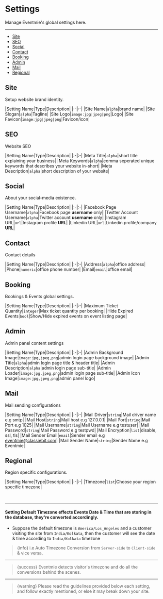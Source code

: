 # Settings

Manage Eventmie's global settings here.

---

- [Site](#Site)
- [SEO](#SEO)
- [Social](#Social)
- [Contact](#Contact)
- [Booking](#Booking)
- [Admin](#Admin)
- [Mail](#Mail)
- [Regional](#Regional)

<a name="Site"></a>
## Site

Setup website brand identity.


|Setting Name|Type|Description|
|:-|:-|
|Site Name|`alpha`|brand name|
|Site Slogan|`alpha`|Tagline|
|Site Logo|`image:jpg|jpeg|png`|Logo|
|Site Favicon|`image:jpg|jpeg|png`|Favicon/icon|



<a name="SEO"></a>
## SEO

Website SEO


|Setting Name|Type|Description|
|:-|:-|
|Meta Title|`alpha`|short title explaining your business|
|Meta Keywords|`alpha`|comma seperated unique keywords that describes your website in-short|
|Meta Description|`alpha`|short description of your website|



<a name="Social"></a>
## Social

About your social-media existence.


|Setting Name|Type|Description|
|:-|:-|
|Facebook Page Username|`alpha`|Facebook page **username** only|
|Twitter Account Username|`alpha`|Twitter account **username** only|
|Instagram URL|`url`|Instagram profile **URL**|
|Linkedin URL|`url`|Linkedin profile/company **URL**|




<a name="Contact"></a>
## Contact

Contact details


|Setting Name|Type|Description|
|:-|:-|
|Address|`alpha`|office address|
|Phone|`numeric`|office phone number|
|Email|`email`|office email|




<a name="Booking"></a>
## Booking

Bookings & Events global settings.

|Setting Name|Type|Description|
|:-|:-|
|Maximum Ticket Quantity|`integer`|Max ticket quantity per booking|
|Hide Expired Events|`bool`|Show/Hide expired events on event listing page|


<a name="Admin"></a>
## Admin

Admin panel content settings


|Setting Name|Type|Description|
|:-|:-|
|Admin Background Image|`image:jpg,jpeg,png`|admin login page background image|
|Admin Title|`alpha`|admin login page title & header title|
|Admin Description|`alpha`|admin login page sub-title|
|Admin Loader|`image:jpg,jpeg,png`|admin login page sub-title|
|Admin Icon Image|`image:jpg,jpeg,png`|admin panel logo|



<a name="Mail"></a>
## Mail

Mail sending configurations


|Setting Name|Type|Description|
|:-|:-|
|Mail Driver|`string`|Mail driver name e.g smtp|
|Mail Host|`string`|Mail host e.g 127.0.0.1|
|Mail Port|`string`|Mail Port e.g 1025|
|Mail Username|`string`|Mail Username e.g testuser|
|Mail Password|`string`|Mail Password e.g testpwd|
|Mail Encryption|`list`|disable, ssl, tls|
|Mail Sender Email|`email`|Sender email e.g eventmie@classiebit.com|
|Mail Sender Name|`string`|Sender Name e.g Eventmie|



<a name="Regional"></a>
## Regional

Region specific configurations.


|Setting Name|Type|Description|
|:-|:-|
|Timezone|`list`|Choose your region specific timezone|

<br>

---

#### Setting Default Timezone effects Events Date & Time that are storing in the database, they're converted accordingly.

- Suppose the default timezone is `America/Los_Angeles` and a customer visiting the site from `India/Kolkata`, then the customer will see the date & time according to `India/Kolkata` timezone

>{info} i.e Auto Timezone Conversion from `Server-side` to `Client-side` & vice versa.

---

> {success} Eventmie detects visitor's timezone and do all the conversions behind the scenes.

---

> {warning} Please read the guidelines provided below each setting, and follow exactly mentioned, or else it may break down your site.

